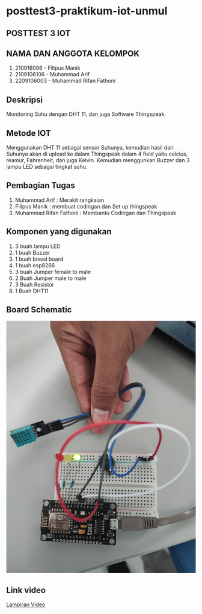 # posttest3-praktikum-iot-unmul
## POSTTEST 3 IOT

## NAMA DAN ANGGOTA KELOMPOK 
1. 210916096  - Filipus Manik
2. 2109106106 - Muhammad Arif
3. 2209106003 - Muhammad Rifan Fathoni

## Deskripsi
Monitoring Suhu dengan DHT 11, dan juga Software Thingspeak.

## Metode IOT 
Menggunakan DHT 11 sebagai sensor Suhunya, kemudian hasil dari Suhunya akan di upload ke dalam Thingspeak dalam 4 field yaitu celcius, reamur, Fahrenheit, dan juga Kelvin. Kemudian menggunkan Buzzer dan 3 lampu LED sebagai tingkat suhu. 

## Pembagian Tugas
1. Muhammad Arif : Merakit rangkaian
2. Filipus Manik : membuat codingan dan Set up thingspeak
3. Muhammad Rifan Fathoni : Membantu Codingan dan Thingspeak

## Komponen yang digunakan
1. 3 buah lampu LED
2. 1 buah Buzzer
3. 1 buah bread board
4. 1 buah esp8266
5. 3 buah Jumper female to male
6. 2 Buah Jumper male to male
7. 3 Buah Resistor
8. 1 Buah DHT11

## Board Schematic

![Board Schematic](https://github.com/Kuuhaku456/posttest3-praktikum-iot-unmul/blob/main/sketch_real.jpg)

## Link video 
[Lampiran Video](https://drive.google.com/file/d/1OCOZgnAOE7rQbZ0SB5Covndn2JWTDl9P/view?usp=drive_link)
